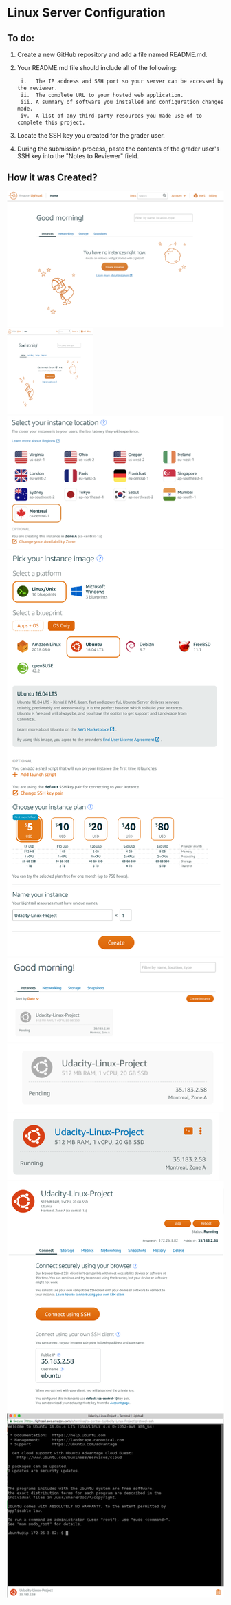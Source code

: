 # Linux Server Configuration

## To do:

1. Create a new GitHub repository and add a file named README.md.
2. Your README.md file should include all of the following:

        i.   The IP address and SSH port so your server can be accessed by the reviewer.
        ii.  The complete URL to your hosted web application.
        iii. A summary of software you installed and configuration changes made.
        iv.  A list of any third-party resources you made use of to complete this project.

3. Locate the SSH key you created for the grader user.
4. During the submission process, paste the contents of the grader user's SSH key into the "Notes to Reviewer" field.

## How it was Created?

![1.png](https://github.com/TheAisBack/linux-server-configuration/blob/master/img/1.png "1.png")
<img src="https://github.com/TheAisBack/linux-server-configuration/blob/master/img/1.png" width="200" height="200" />
![2.png](https://github.com/TheAisBack/linux-server-configuration/blob/master/img/2.png "2.png")
![3.png](https://github.com/TheAisBack/linux-server-configuration/blob/master/img/3.png "3.png")
![4.png](https://github.com/TheAisBack/linux-server-configuration/blob/master/img/4.png "4.png")
![5.png](https://github.com/TheAisBack/linux-server-configuration/blob/master/img/5.png "5.png")
![6.png](https://github.com/TheAisBack/linux-server-configuration/blob/master/img/6.png "6.png")
![7.png](https://github.com/TheAisBack/linux-server-configuration/blob/master/img/7.png "7.png")
![8.png](https://github.com/TheAisBack/linux-server-configuration/blob/master/img/8.png "8.png")
![9.png](https://github.com/TheAisBack/linux-server-configuration/blob/master/img/9.png "9.png")